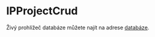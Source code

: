 # IPProjectCrud
Živý prohlížeč databáze můžete najít na adrese [databáze](http://b2019biskma.delta-www.cz/prohlizecv2).
